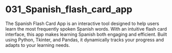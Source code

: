 # 031_Spanish_flash_card_app
The Spanish Flash Card App is an interactive tool designed to help users learn the most frequently spoken Spanish words. With an intuitive flash card interface, this app makes learning Spanish both engaging and efficient. Built using Python, Tkinter, and Pandas, it dynamically tracks your progress and adapts to your learning needs.
